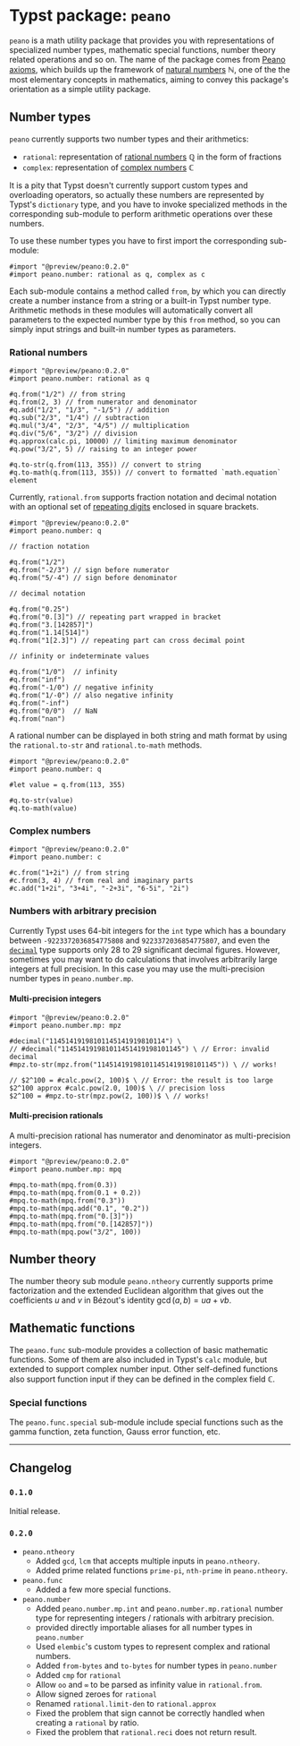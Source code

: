 <!-- This is a program-generated file. Do not edit it directly. -->

# Typst package: `peano`

`peano` is a math utility package that provides you with representations of specialized number types, mathematic special functions, number theory related operations and so on. The name of the package comes from [Peano axioms](https://en.wikipedia.org/wiki/Peano_axioms), which builds up the framework of [natural numbers](https://en.wikipedia.org/wiki/Natural_number) &#x2115;, one of the the most elementary concepts in mathematics, aiming to convey this package's orientation as a simple utility package.

## Number types

`peano` currently supports two number types and their arithmetics:

- `rational`: representation of [rational numbers](https://en.wikipedia.org/wiki/Rational_number) &#x211a; in the form of fractions
- `complex`: representation of  [complex numbers](https://en.wikipedia.org/wiki/Complex_number) &#x2102;

It is a pity that Typst doesn't currently support custom types and overloading operators, so actually these numbers are represented by Typst's `dictionary` type, and you have to invoke specialized methods in the corresponding sub-module to perform arithmetic operations over these numbers.

To use these number types you have to first import the corresponding sub-module:

```typ
#import "@preview/peano:0.2.0"
#import peano.number: rational as q, complex as c
```

Each sub-module contains a method called `from`, by which you can directly create a number instance from a string or a built-in Typst number type. Arithmetic methods in these modules will automatically convert all parameters to the expected number type by this `from` method, so you can simply input strings and built-in number types as parameters.

### Rational numbers

```typ
#import "@preview/peano:0.2.0"
#import peano.number: rational as q

#q.from("1/2") // from string
#q.from(2, 3) // from numerator and denominator
#q.add("1/2", "1/3", "-1/5") // addition
#q.sub("2/3", "1/4") // subtraction
#q.mul("3/4", "2/3", "4/5") // multiplication
#q.div("5/6", "3/2") // division
#q.approx(calc.pi, 10000) // limiting maximum denominator
#q.pow("3/2", 5) // raising to an integer power

#q.to-str(q.from(113, 355)) // convert to string
#q.to-math(q.from(113, 355)) // convert to formatted `math.equation` element
```

Currently, `rational.from` supports fraction notation and decimal notation with an optional set of [repeating digits](https://en.wikipedia.org/wiki/Repeating_decimal) enclosed in square brackets.

```typ
#import "@preview/peano:0.2.0"
#import peano.number: q

// fraction notation

#q.from("1/2")
#q.from("-2/3") // sign before numerator
#q.from("5/-4") // sign before denominator

// decimal notation

#q.from("0.25")
#q.from("0.[3]") // repeating part wrapped in bracket
#q.from("3.[142857]")
#q.from("1.14[514]")
#q.from("1[2.3]") // repeating part can cross decimal point

// infinity or indeterminate values

#q.from("1/0")  // infinity
#q.from("inf")
#q.from("-1/0") // negative infinity
#q.from("1/-0") // also negative infinity
#q.from("-inf")
#q.from("0/0")  // NaN
#q.from("nan")
```

A rational number can be displayed in both string and math format by using the `rational.to-str` and `rational.to-math` methods.

```typ
#import "@preview/peano:0.2.0"
#import peano.number: q

#let value = q.from(113, 355)

#q.to-str(value)
#q.to-math(value)
```

### Complex numbers

```typ
#import "@preview/peano:0.2.0"
#import peano.number: c

#c.from("1+2i") // from string
#c.from(3, 4) // from real and imaginary parts
#c.add("1+2i", "3+4i", "-2+3i", "6-5i", "2i")
```

### Numbers with arbitrary precision

Currently Typst uses 64-bit integers for the `int` type which has a boundary between `-9223372036854775808` and `9223372036854775807`, and even the [`decimal`](https://typst.app/docs/reference/foundations/decimal/) type supports only 28 to 29 significant decimal figures. However, sometimes you may want to do calculations that involves arbitrarily large integers at full precision. In this case you may use the multi-precision number types in `peano.number.mp`.

#### Multi-precision integers

```typ
#import "@preview/peano:0.2.0"
#import peano.number.mp: mpz

#decimal("11451419198101145141919810114") \
// #decimal("114514191981011451419198101145") \ // Error: invalid decimal
#mpz.to-str(mpz.from("114514191981011451419198101145")) \ // works!

// $2^100 = #calc.pow(2, 100)$ \ // Error: the result is too large
$2^100 approx #calc.pow(2.0, 100)$ \ // precision loss
$2^100 = #mpz.to-str(mpz.pow(2, 100))$ \ // works!
```

#### Multi-precision rationals

A multi-precision rational has numerator and denominator as multi-precision integers.

```typ
#import "@preview/peano:0.2.0"
#import peano.number.mp: mpq

#mpq.to-math(mpq.from(0.3))
#mpq.to-math(mpq.from(0.1 + 0.2))
#mpq.to-math(mpq.from("0.3"))
#mpq.to-math(mpq.add("0.1", "0.2"))
#mpq.to-math(mpq.from("0.[3]"))
#mpq.to-math(mpq.from("0.[142857]"))
#mpq.to-math(mpq.pow("3/2", 100))
```

## Number theory

The number theory sub module `peano.ntheory` currently supports prime factorization and the extended Euclidean algorithm that gives out the coefficients $u$ and $v$ in Bézout's identity $\gcd (a, b) = u a + v b$.

## Mathematic functions

The `peano.func` sub-module provides a collection of basic mathematic functions. Some of them are also included in Typst's `calc` module, but extended to support complex number input. Other self-defined functions also support function input if they can be defined in the complex field &#x2102;.

### Special functions

The `peano.func.special` sub-module include special functions such as the gamma function, zeta function, Gauss error function, etc.

---

## Changelog

### `0.1.0`

Initial release.

### `0.2.0`

- `peano.ntheory`
  - Added `gcd`, `lcm` that accepts multiple inputs in `peano.ntheory`.
  - Added prime related functions `prime-pi`, `nth-prime` in `peano.ntheory`.
- `peano.func`
  - Added a few more special functions.
- `peano.number`
  - Added `peano.number.mp.int` and `peano.number.mp.rational` number type for representing integers / rationals with arbitrary precision.
  - provided directly importable aliases for all number types in `peano.number`
  - Used `elembic`'s custom types to represent complex and rational numbers.
  - Added `from-bytes` and `to-bytes` for number types in `peano.number`
  - Added `cmp` for `rational`
  - Allow `oo` and `∞` to be parsed as infinity value in `rational.from`.
  - Allow signed zeroes for `rational`
  - Renamed `rational.limit-den` to `rational.approx`
  - Fixed the problem that sign cannot be correctly handled when creating a `rational` by ratio.
  - Fixed the problem that `rational.reci` does not return result.

